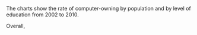 The charts show the rate of computer-owning by population and by level of education from 2002 to 2010.

Overall, 
